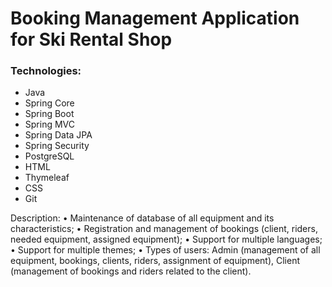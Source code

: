 # Booking Management Application for Ski Rental Shop

### Technologies: 
- Java
- Spring Core
- Spring Boot
- Spring MVC
- Spring Data JPA
- Spring Security
- PostgreSQL
- HTML
- Thymeleaf
- CSS
- Git

Description:
•	Maintenance of database of all equipment and its characteristics;
•	Registration and management of bookings (client, riders, needed equipment, assigned equipment);
•	Support for multiple languages;
•	Support for multiple themes;
•	Types of users: Admin (management of all equipment, bookings, clients, riders, assignment of equipment), Client (management of bookings and riders related to the client).
